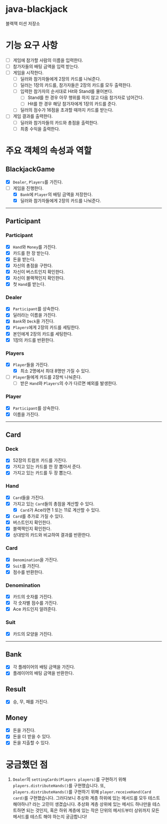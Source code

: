 # java-blackjack
블랙잭 미션 저장소

# 기능 요구 사항
- [ ] 게임에 참가할 사람의 이름을 입력한다.
- [ ] 참가자들의 배팅 금액을 입력 받는다.
- [ ] 게임을 시작한다.
  - [ ] 딜러와 참가자들에게 2장의 카드를 나눠준다.
  - [ ] 딜러는 1장의 카드를, 참가자들은 2장의 카드를 모두 출력한다.
  - [ ] 입력한 참가자의 순서대로 Hit와 Stand를 물어본다.
    - [ ] Stand를 한 경우 아무 행위를 하지 않고 다음 참가자로 넘어간다.
    - [ ] Hit를 한 경우 해당 참가자에게 1장의 카드를 준다.
  - [ ] 딜러의 점수가 16점을 초과할 때까지 카드를 받는다.
- [ ] 게임 결과를 출력한다.
  - [ ] 딜러와 참가자들의 카드와 총점을 출력한다.
  - [ ] 최종 수익을 출력한다.

# 주요 객체의 속성과 역할
## BlackjackGame
- [x] `Dealer`, `Players`를 가진다.
- [ ] 게임을 진행한다.
  - [x] `Bank`에 `Player`의 배팅 금액을 저장한다.
  - [x] 딜러와 참가자들에게 2장의 카드를 나눠준다.

---

## Participant
### Participant
- [x] `Hand`와 `Money`를 가진다.
- [x] 카드를 한 장 받는다.
- [x] 돈을 받는다.
- [x] 자신의 총점을 구한다.
- [x] 자신이 버스트인지 확인한다.
- [x] 자신이 블랙잭인지 확인한다.
- [x] 첫 `Hand`를 받는다.

### Dealer
- [x] `Participant`를 상속한다.
- [x] 딜러라는 이름을 가진다.
- [x] `Bank`와 `Deck`을 가진다.
- [x] `Players`에게 2장의 카드를 세팅한다.
- [x] 본인에게 2장의 카드를 세팅한다.
- [x] 1장의 카드를 반환한다.

### Players
- [x] `Player`들을 가진다.
  - [x] 최소 2명에서 최대 8명만 가질 수 있다.
- [ ] `Player`들에게 카드를 2장씩 나눠준다.
  - [ ] 받은 `Hand`와 `Players`의 수가 다르면 예외를 발생한다.

### Player
- [x] `Participant`를 상속한다.
- [x] 이름을 가진다.

---
## Card
### Deck
- [x] 52장의 트럼프 카드를 가진다.
- [x] 가지고 있는 카드를 한 장 뽑아서 준다.
- [x] 가지고 있는 카드를 두 장 뽑는다.

### Hand
- [x] `Card`들을 가진다.
- [x] 가지고 있는 `Card`들의 총점을 계산할 수 있다.
  - [x] `Card`가 Ace라면 1 또는 11로 계산할 수 있다.
- [x] `Card`를 추가로 가질 수 있다.
- [x] 버스트인지 확인한다.
- [x] 블랙잭인지 확인한다.
- [x] 상대방의 카드와 비교하여 결과를 반환한다.

### Card
- [x] `Denomination`을 가진다.
- [x] `Suit`를 가진다.
- [x] 점수를 반환한다.

### Denomination
- [x] 카드의 숫자를 가진다.
- [x] 각 숫자별 점수를 가진다.
- [x] Ace 카드인지 알려준다.

### Suit
- [x] 카드의 모양을 가진다.

---

## Bank
- [x] 각 플레이어의 배팅 금액을 가진다.
- [x] 플레이어의 배팅 금액을 반환한다.

## Result
- [x] 승, 무, 패를 가진다.

## Money
- [x] 돈을 가진다.
- [x] 돈을 더 받을 수 있다.
- [x] 돈을 지출할 수 있다.

# 궁금했던 점
1. `Dealer`의 `settingCards(Players players)`를 구현하기 위해 `players.distributeHands()`를 구현했습니다. 또, `players.distributeHands()`를 구현하기 위해 `player.receiveHand(Card card)`를 구현했습니다. 그러다보니 추상화 계층 하위에 있는 메서드를 모두 테스트해야하나? 라는 고민이 생겼습니다. 추상화 계층 상위에 있는 메서드 하나만을 테스트하면 되는 것인지, 혹은 하위 계층에 있는 작은 단위의 메서드부터 상위까지 모든 메서드를 테스트 해야 하는지 궁금합니다! 

